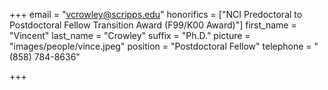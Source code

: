 +++
email = "vcrowley@scripps.edu"
honorifics = ["NCI Predoctoral to Postdoctoral Fellow Transition Award (F99/K00 Award)"]
first_name = "Vincent"
last_name = "Crowley"
suffix = "Ph.D."
picture = "images/people/vince.jpeg"
position = "Postdoctoral Fellow"
telephone = "(858) 784-8636"

+++

